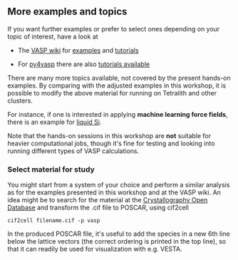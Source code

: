 ## More examples and topics 

If you want further examples or prefer to select ones depending on your topic of interest, have a look at 

* The [VASP wiki](https://www.vasp.at/wiki/index.php/The_VASP_Manual) for [examples](https://www.vasp.at/wiki/index.php/Category:Examples) and [tutorials](https://www.vasp.at/wiki/index.php/Category:Tutorials)

* For [py4vasp](https://www.vasp.at/py4vasp/latest/) there are also [tutorials available](https://www.vasp.at/tutorials/latest/)

There are many more topics available, not covered by the present hands-on examples. By comparing with the adjusted examples in this workshop, it is possible to modify the above material for running on Tetralith and other clusters.

For instance, if one is interested in applying **machine learning force fields**, there is an example for [liquid Si](https://www.vasp.at/wiki/index.php/Liquid_Si_-_MLFF).

Note that the hands-on sessions in this workshop are **not** suitable for heavier computational jobs, though it's fine for testing and looking into running different types of VASP calculations. 

### Select material for study

You might start from a system of your choice and perform a similar analysis as for the examples presented in this workshop and at the VASP wiki. An idea might be to search for the material at the [Crystallography Open Database](https://www.crystallography.net/cod/) and transform the .cif file to POSCAR, using cif2cell

    cif2cell filename.cif -p vasp

In the produced POSCAR file, it's useful to add the species in a new 6th line below the lattice vectors (the correct ordering is printed in the top line), so that it can readily be used for visualization with e.g. VESTA.
